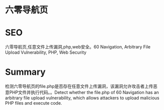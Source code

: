 # 六零导航页
# SEO
六零导航页,任意文件上传漏洞,php,web安全。60 Navigation, Arbitrary File Upload Vulnerability, PHP, Web Security
# Summary
检测六零导航页的file.php是否存在任意文件上传漏洞，该漏洞允许攻击者上传恶意PHP文件并执行代码。。Detect whether the file.php of 60 Navigation has an arbitrary file upload vulnerability, which allows attackers to upload malicious PHP files and execute code.
